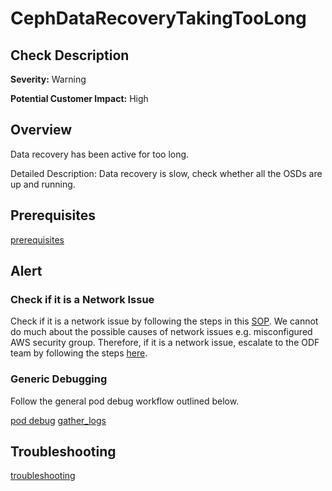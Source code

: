 
CephDataRecoveryTakingTooLong
=============================

Check Description
-----------------

**Severity:** Warning

**Potential Customer Impact:** High

Overview
--------

Data recovery has been active for too long.

Detailed Description: Data recovery is slow, check whether all the OSDs are up and running.

Prerequisites
-------------

[prerequisites](helpers/prerequisites.md)

Alert
-----
### Check if it is a Network Issue
Check if it is a network issue by following the steps in this [SOP](check-ceph-network-connectivity.md). 
We cannot do much about the possible causes of network issues e.g. misconfigured AWS security group. Therefore, if it 
is a network issue, escalate to the ODF team by following the steps [here](sre-to-engineering-escalation.md#procedure).

### Generic Debugging

Follow the general pod debug workflow outlined below.

[pod debug](helpers/pod_debug.md) [gather_logs](helpers/gather_logs.md)

Troubleshooting
---------------

[troubleshooting](helpers/troubleshooting.md)
